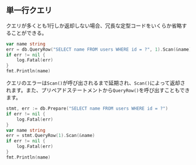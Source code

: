 ## 単一行クエリ

クエリが多くとも1行しか返却しない場合、冗長な定型コードをいくらか省略することができる。

```go
var name string
err = db.QueryRow("SELECT name FROM users WHERE id = ?", 1).Scan(&name)
if err != nil {
	log.Fatal(err)
}
fmt.Println(name)
```

クエリのエラーは`Scan()`が呼び出されるまで延期され、`Scan()`によって返却されます。また、プリペアドステートメントから`QueryRow()`を呼び出すこともできます。

```go
stmt, err := db.Prepare("SELECT name FROM users WHERE id = ?")
if err != nil {
	log.Fatal(err)
}
var name string
err = stmt.QueryRow(1).Scan(&name)
if err != nil {
	log.Fatal(err)
}
fmt.Println(name)
```


